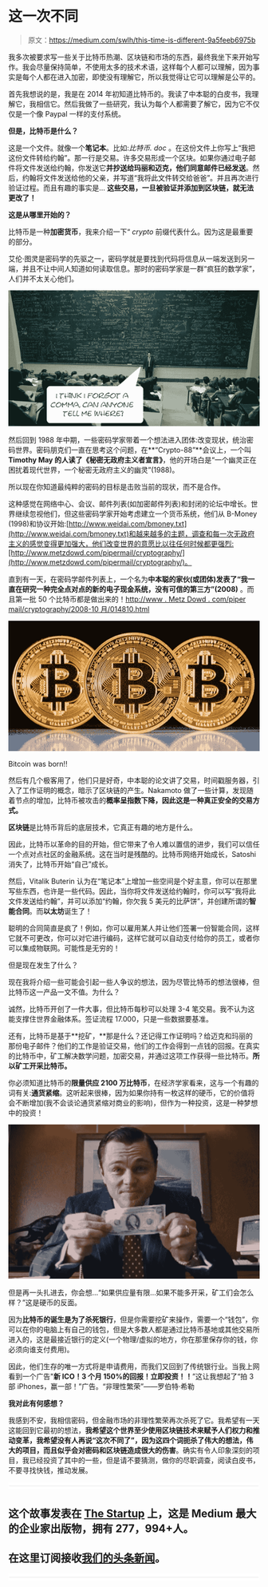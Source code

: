 # 这一次不同

> 原文：<https://medium.com/swlh/this-time-is-different-9a5feeb6975b>

我多次被要求写一些关于比特币热潮、区块链和市场的东西，最终我坐下来开始写作。我会尽量保持简单，不使用太多的技术术语，这样每个人都可以理解，因为事实是每个人都在进入加密，即使没有理解它，所以我觉得让它可以理解是公平的。

首先我想说的是，我是在 2014 年初知道比特币的。我读了中本聪的白皮书，我理解它，我相信它。然后我做了一些研究，我认为每个人都需要了解它，因为它不仅仅是一个像 Paypal 一样的支付系统。

**但是，比特币是什么？**

这是一个文件。就像一个**笔记本**。比如:*比特币. doc* 。在这份文件上你写上“我把这份文件转给约翰”。那一行是交易。许多交易形成一个区块。如果你通过电子邮件将文件发送给约翰，你发送它**并抄送给玛丽和迈克，他们同意邮件已经发送**。然后，约翰将文件发送给他的父亲，并写道“我将此文件转交给爸爸”。并且再次进行验证过程。而且有趣的事实是… **这些交易，一旦被验证并添加到区块链，就无法更改了！**

**这是从哪里开始的？**

比特币是一种**加密货币**，我来介绍一下“ *crypto* 前缀代表什么。因为这是最重要的部分。

艾伦·图灵是密码学的先驱之一，密码学就是要找到代码将信息从一端发送到另一端，并且不让中间人知道如何读取信息。那时的密码学家是一群“疯狂的数学家”，人们并不太关心他们。

![](img/f6f09838ca27b061d0561d6c8df6e999.png)

然后回到 1988 年中期，一些密码学家带着一个想法进入团体:改变现状，统治密码世界。密码朋克们一直在思考这个问题，在**“Crypto-88”**会议上，一个叫 **Timothy May 的人读了《秘密无政府主义者宣言》**，他的开场白是“一个幽灵正在困扰着现代世界，一个秘密无政府主义的幽灵”(1988)。

所以现在你知道最纯粹的密码的目标是击败当前的现状，而不是合作。

这种感觉在网络中心、会议、邮件列表(如加密邮件列表)和封闭的论坛中增长。世界继续忽视他们，但这些密码学家开始考虑建立一个货币系统，他们从 B-Money (1998)和协议开始:[http://www.weidai.com/bmoney.txt](http://www.weidai.com/bmoney.txt)和越来越多的主题，调查和每一次无政府主义的感觉变得更加强大，他们改变世界的意愿比以往任何时候都更强烈:[http://www.metzdowd.com/pipermail/cryptography/](http://www.metzdowd.com/pipermail/cryptography/)。

直到有一天，在密码学邮件列表上，一个名为**中本聪的家伙(或团体)发表了“我一直在研究一种完全点对点的新的电子现金系统，没有可信的第三方”(2008)** 。而且第一批 50 个比特币都是做出来的！[http://www . Metz Dowd . com/piper mail/cryptography/2008-10 月/014810.html](http://www.metzdowd.com/pipermail/cryptography/2008-October/014810.html)

![](img/c69822938355fff2ad359c8d0bde0035.png)

Bitcoin was born!!

然后有几个极客用了，他们只是好奇，中本聪的论文讲了交易，时间戳服务器，引入了工作证明的概念，暗示了区块链的产生。Nakamoto 做了一些计算，发现随着节点的增加，比特币被攻击的**概率呈指数下降，因此这是一种真正安全的交易方式。**

**区块链**是比特币背后的底层技术，它真正有趣的地方是什么。

因此，比特币以革命的目的开始，但它带来了令人难以置信的进步，我们可以信任一个点对点社区的金融系统。这在当时是残酷的。比特币网络开始成长，Satoshi 消失了，比特币开始“自己”成长。

然后，Vitalik Buterin 认为在“笔记本”上增加一些空间是个好主意，你可以在那里写些东西，也许是一些代码。因此，当你将文件发送给约翰时，你可以写“我将此文件发送给约翰”，并可以添加“约翰，你欠我 5 美元的比萨饼”，并创建所谓的**智能合同**。而**以太坊**诞生了！

聪明的合同简直是疯了！例如，你可以雇用某人并让他们签署一份智能合同，这样它就不可更改，你可以对它进行编码，这样它就可以自动支付给你的员工，或者你可以集成物联网。可能性是无穷的！

但是现在发生了什么？

现在我将介绍一些可能会引起一些人争议的想法，因为尽管比特币的想法很棒，但比特币这一产品一文不值。为什么？

诚然，比特币开创了一件大事，但比特币每秒可以处理 3-4 笔交易。我不认为这能支撑住世界金融体系。签证流程 17.000，只是一些数据要基准。

还有，比特币是基于**挖矿，**那是什么？还记得工作证明吗？给迈克和玛丽的那份电子邮件？他们的工作是验证交易，他们的工作会得到一点钱的回报。在真实的比特币中，矿工解决数学问题，加密交易，并通过这项工作获得一些比特币。**所以矿工开采比特币。**

你必须知道比特币的**限量供应 2100 万比特币**，在经济学家看来，这与一个有趣的词有关:**通货紧缩**。这听起来很棒，因为如果你持有一枚这样的硬币，它的价值将会不断增加(我不会谈论通货紧缩对商业的影响)，但作为一种投资，这是一种梦想中的投资！

![](img/0d3e418fad40599a5bbecf12593c11ea.png)

但是再一头扎进去，你会想…“如果供应量有限…如果不能多开采，矿工们会怎么样？”这是硬币的反面。

因为**比特币的诞生是为了杀死银行**，但是你需要挖矿来操作，需要一个“钱包”，你可以在你的电脑上有自己的钱包，但是大多数人都是通过比特币基地或其他交易所进入的，这是最接近银行的定义(一个物理/虚拟的地方，你在那里保存你的钱，你必须向谁支付费用)。

因此，他们生存的唯一方式将是申请费用，而我们又回到了传统银行业。当我上网看到一个广告"**新 ICO！3 个月 150%的回报！立即投资！！**”这让我想起了“拍 3 部 iPhones，赢一部！”广告。“非理性繁荣”——罗伯特·希勒

**我对此有何感想？**

我感到不安，我相信密码，但金融市场的非理性繁荣再次杀死了它。我希望有一天这能回到它最初的想法，**我希望这个世界至少使用区块链技术来赋予人们权力和推动变革，我希望没有人再说“这次不同了”，因为这四个词扼杀了伟大的想法，伟大的项目，而且似乎会对密码和区块链造成很大的伤害**。确实有令人印象深刻的项目，我已经投资了其中的一些，但是请不要猜测，做你的尽职调查，阅读白皮书，不要寻找快钱，推动发展。

![](img/731acf26f5d44fdc58d99a6388fe935d.png)

## 这个故事发表在 [The Startup](https://medium.com/swlh) 上，这是 Medium 最大的企业家出版物，拥有 277，994+人。

## 在这里订阅接收[我们的头条新闻](http://growthsupply.com/the-startup-newsletter/)。

![](img/731acf26f5d44fdc58d99a6388fe935d.png)